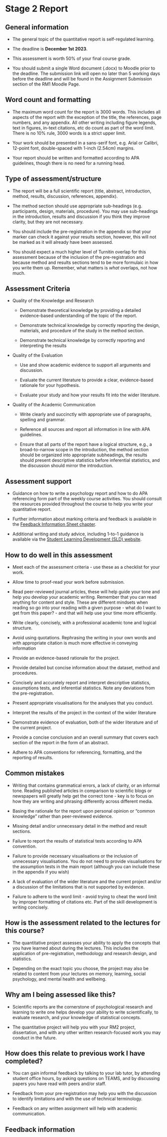 

# Stage 2 Report

## General information 

- The general topic of the quantitative report is self-regulated learning. 

- The deadline is **December 1st 2023**.

- This assessment is worth 50% of your final course grade. 

- You should submit a single Word document (.docx) to Moodle prior to the deadline. The submission link will open no later than 5 working days before the deadline and will be found in the Assignment Submission section of the RM1 Moodle Page.

## Word count and formatting

- The maximum word count for the report is 3000 words. This includes all aspects of the report with the exception of the title, the references, page numbers, and any appendix. All other writing including figure legends, text in figures, in-text citations, etc do count as part of the word limit. There is no 10% rule, 3000 words is a strict upper limit.

- Your work should be presented in a sans-serif font, e.g. Arial or Calibri, 12-point font, double-spaced with 1-inch (2.54cm) margins.

- Your report should be written and formatted according to APA guidelines, though there is no need for a running head.

## Type of assessment/structure

- The report will be a full scientific report (title, abstract, introduction, method, results, discussion, references, appendix). 

- The method section should use appropriate sub-headings (e.g. participants, design, materials, procedure). You may use sub-headings in the introduction, results and discussion if you think they improve clarity, but they are not necessary. 

- You should include the pre-registration in the appendix so that your marker can check it against your results section, however, this will not be marked as it will already have been assessed. 

- You should expect a much higher level of Turnitin overlap for this assessment because of the inclusion of the pre-registration and because method and results sections tend to be more formulaic in how you write them up. Remember, what matters is *what* overlaps, not how much. 

## Assessment Criteria

- Quality of the Knowledge and Research

    - Demonstrate theoretical knowledge by providing a detailed evidence-based understanding of the topic of the report.

    - Demonstrate technical knowledge by correctly reporting the design, materials, and procedure of the study in the method section.

    - Demonstrate technical knowledge by correctly reporting and interpreting the results

- Quality of the Evaluation

    - Use and show academic evidence to support all arguments and discussion.

    - Evaluate the current literature to provide a clear, evidence-based rationale for your hypothesis.

    - Evaluate your study and how your results fit into the wider literature.

- Quality of the Academic Communication

    - Write clearly and succinctly with appropriate use of paragraphs, spelling and grammar.

    - Reference all sources and report all information in line with APA guidelines.

    - Ensure that all parts of the report have a logical structure, e.g., a broad-to-narrow scope in the introduction, the method section should be organized into appropriate subheadings, the results should present descriptive statistics before inferential statistics, and the discussion should mirror the introduction.

## Assessment support

- Guidance on how to write a psychology report and how to do APA referencing form part of the weekly course activities. You should consult the resources provided throughout the course to help you write your quantitative report.

 - Further information about marking criteria and feedback is available in the [Feedback Information Sheet chapter](#FIS).

- Additional writing and study advice, including 1-to-1 guidance is available via the [Student Learning Development (SLD) website](https://www.gla.ac.uk/myglasgow/sld/).

## How to do well in this assessment

- Meet each of the assessment criteria - use these as a checklist for your work.

- Allow time to proof-read your work before submission.

- Read peer-reviewed journal articles, these will help guide your tone and help you develop your academic writing. Remember that you can read anything for content and style. These are different mindsets when reading so go into your reading with a given purpose  - what do I want to get from this paper? - and that will help use your time more efficiently.

- Write clearly, concisely, with a professional academic tone and logical structure.

- Avoid using quotations. Rephrasing the writing in your own words and with appropriate citation is much more effective in conveying information

- Provide an evidence-based rationale for the project.

- Provide detailed but concise information about the dataset, method and procedures.

- Concisely and accurately report and interpret descriptive statistics, assumptions tests, and inferential statistics. Note any deviations from the pre-registration.

- Present appropriate visualisations for the analyses that you conduct. 

- Interpret the results of the project in the context of the wider literature

- Demonstrate evidence of evaluation, both of the wider literature and of the current project.

- Provide a concise conclusion and an overall summary that covers each section of the report in the form of an abstract.

- Adhere to APA conventions for referencing, formatting, and the reporting of results.

## Common mistakes

- Writing that contains grammatical errors, a lack of clarity, or an informal tone. Reading published articles in comparison to scientific blogs or newspapers will greatly help get the correct tone - key is to focus on how they are writing and phrasing differently across different media.

- Basing the rationale for the report upon personal opinion or “common knowledge” rather than peer-reviewed evidence.

- Missing detail and/or unnecessary detail in the method and result sections.

- Failure to report the results of statistical tests according to APA convention.

- Failure to provide necessary visualisations or the inclusion of unnecessary visualisations. You do not need to provide visualisations for the assumption tests in the main report (although you can include these in the appendix if you wish)

- A lack of evaluation of the wider literature and the current project and/or a discussion of the limitations that is not supported by evidence. 

- Failure to adhere to the word limit - avoid trying to cheat the word limit by improper formatting of citations etc. Part of the skill development is writing concisely.

## How is the assessment related to the lectures for this course?

- The quantitative project assesses your ability to apply the concepts that you have learned about during the lectures. This includes the application of pre-registration, methodology and research design, and statistics. 

- Depending on the exact topic you choose, the project may also be related to content from your lectures on memory, learning, social psychology, and mental health and wellbeing. 

## Why am I being assessed like this?

- Scientific reports are the cornerstone of psychological research and learning to write one helps develop your ability to write scientifically, to evaluate research, and your knowledge of statistical concepts. 

- The quantitative project will help you with your RM2 project, dissertation, and with any other written research-focused work you may conduct in the future.

## How does this relate to previous work I have completed?

- You can gain informal feedback by talking to your lab tutor, by attending student office hours, by asking questions on TEAMS, and by discussing papers you have read with peers and/or staff. 

- Feedback from your pre-registration may help you with the discussion to identify limitations and with the use of technical terminology.

- Feedback on any written assignment will help with academic communication. 

## Feedback information
